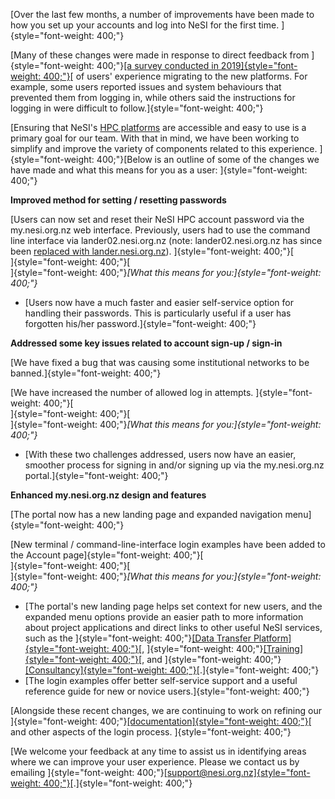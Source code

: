 [Over the last few months, a number of improvements have been made to
how you set up your accounts and log into NeSI for the first
time. ]{style="font-weight: 400;"}

[Many of these changes were made in response to direct feedback from
]{style="font-weight: 400;"}[[a survey conducted in
2019]{style="font-weight: 400;"}](https://support.nesi.org.nz/hc/en-gb/articles/360000664296-2018-Platforms-Migration-Survey)[
of users' experience migrating to the new platforms. For example, some
users reported issues and system behaviours that prevented them from
logging in, while others said the instructions for logging in were
difficult to follow.]{style="font-weight: 400;"}

[Ensuring that NeSI's [HPC
platforms](https://support.nesi.org.nz/hc/en-gb/sections/360000034335)
are accessible and easy to use is a primary goal for our team. With that
in mind, we have been working to simplify and improve the variety of
components related to this
experience. ]{style="font-weight: 400;"}[Below is an outline of some of
the changes we have made and what this means for you as a
user: ]{style="font-weight: 400;"}

**Improved method for setting / resetting passwords**

[Users can now set and reset their NeSI HPC account password via the
my.nesi.org.nz web interface. Previously, users had to use the command
line interface via lander02.nesi.org.nz (note: lander02.nesi.org.nz has
since been [replaced with
lander.nesi.org.nz](https://support.nesi.org.nz/hc/en-gb/articles/360001253175-Changes-to-the-lander-node-during-rolling-outage)).
]{style="font-weight: 400;"}[\
]{style="font-weight: 400;"}[\
]{style="font-weight: 400;"}*[What this means for
you:]{style="font-weight: 400;"}*

-   [Users now have a much faster and easier self-service option for
    handling their passwords. This is particularly useful if a user has
    forgotten his/her password.]{style="font-weight: 400;"}

**Addressed some key issues related to account sign-up / sign-in**

[We have fixed a bug that was causing some institutional networks to be
banned.]{style="font-weight: 400;"}

[We have increased the number of allowed log in attempts.
]{style="font-weight: 400;"}[\
]{style="font-weight: 400;"}[\
]{style="font-weight: 400;"}*[What this means for
you:]{style="font-weight: 400;"}*

-   [With these two challenges addressed, users now have an easier,
    smoother process for signing in and/or signing up via the
    my.nesi.org.nz portal.]{style="font-weight: 400;"}

**Enhanced my.nesi.org.nz design and features**

[The portal now has a new landing page and expanded navigation
menu]{style="font-weight: 400;"}

[New terminal / command-line-interface login examples have been added to
the Account page]{style="font-weight: 400;"}[\
]{style="font-weight: 400;"}[\
]{style="font-weight: 400;"}*[What this means for
you:]{style="font-weight: 400;"}*

-   [The portal's new landing page helps set context for new users, and
    the expanded menu options provide an easier path to more information
    about project applications and direct links to other useful NeSI
    services, such as the ]{style="font-weight: 400;"}[[Data Transfer
    Platform]{style="font-weight: 400;"}](https://www.nesi.org.nz/services/data-services)[,
    ]{style="font-weight: 400;"}[[Training]{style="font-weight: 400;"}](https://www.nesi.org.nz/services/training)[,
    and
    ]{style="font-weight: 400;"}[[Consultancy]{style="font-weight: 400;"}](https://www.nesi.org.nz/services/consultancy)[.]{style="font-weight: 400;"}
-   [The login examples offer better self-service support and a useful
    reference guide for new or novice users.]{style="font-weight: 400;"}

[Alongside these recent changes, we are continuing to work on refining
our
]{style="font-weight: 400;"}[[documentation]{style="font-weight: 400;"}](https://support.nesi.org.nz/hc/en-gb/articles/360000161315-Logging-in-to-the-HPCs)[
and other aspects of the login process. ]{style="font-weight: 400;"}

[We welcome your feedback at any time to assist us in identifying areas
where we can improve your user experience. Please we contact us by
emailing
]{style="font-weight: 400;"}[[support\@nesi.org.nz]{style="font-weight: 400;"}](mailto:support@nesi.org.nz)[.]{style="font-weight: 400;"}
